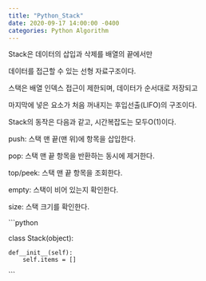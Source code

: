 ```yaml
---
title: "Python_Stack"
date: 2020-09-17 14:00:00 -0400
categories: Python Algorithm
---
```


Stack은 데이터의 삽입과 삭제를 배열의 끝에서만 

데이터를 접근할 수 있는 선형 자료구조이다. 

스택은 배열 인덱스 접근이 제한되며, 데이터가 순서대로 저장되고 

마지막에 넣은 요소가 처음 꺼내지는 후입선출(LIFO)의 구조이다.

Stack의 동작은 다음과 같고, 시간복잡도는 모두O(1)이다.



 push: 스택 맨 끝(맨 위)에 항목을 삽입한다.

 pop: 스택 맨 끝 항목을 반환하는 동시에 제거한다.

 top/peek: 스택 맨 끝 항목을 조회한다.

 empty: 스택이 비어 있는지 확인한다.

 size: 스택 크기를 확인한다.



​```python

class Stack(object):

    def__init__(self):
        self.items = []

​```

[jekyll-docs]: https://jekyllrb.com/docs/home
[jekyll-gh]:   https://github.com/jekyll/jekyll
[jekyll-talk]: https://talk.jekyllrb.com/